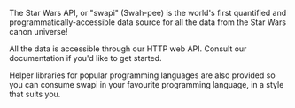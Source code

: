 The Star Wars API, or "swapi" (Swah-pee) is the world's first quantified and
programmatically-accessible data source for all the data from the Star Wars 
canon universe!

All the data is accessible through our HTTP web API. Consult our documentation
if you'd like to get started.

Helper libraries for popular programming languages are also provided so you can
consume swapi in your favourite programming language, in a style that suits you.

